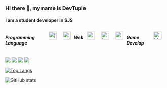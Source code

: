 ### Hi there 👋, my name is DevTuple
#### I am a student developer in SJS

<div style="display:flex">
 <h5>Programming Language</h5>
<img style="margin: 10px" src="https://profilinator.rishav.dev/skills-assets/javascript-original.svg" alt="javascript" height="25" />  
<img style="margin: 10px" src="https://profilinator.rishav.dev/skills-assets/python-original.svg" alt="python" height="25" />  
<br>
 <h5>Web</h5>
<img style="margin: 10px" src="https://profilinator.rishav.dev/skills-assets/nodejs-original-wordmark.svg" alt="nodejs" height="25" />  
<img style="margin: 10px" src="https://profilinator.rishav.dev/skills-assets/html5-original-wordmark.svg" alt="html5" height="25" />  
<img style="margin: 10px" src="https://profilinator.rishav.dev/skills-assets/css3-original-wordmark.svg" alt="css3" height="25" />  
<br>
 <h5>Game Develop</h5>
<img style="margin: 10px" src="https://profilinator.rishav.dev/skills-assets/blender_community_badge_white.svg" alt="blender" height="25" />  
 </div>

<a href="https://github.com/tuple0110" target="_blank"><img src="https://img.shields.io/badge/Github-181717?style=flat-square&logo=GitHub&logoColor=white"/></a>
<a href="https://www.linkedin.com/in/dev-tuple-1a60b91b8//" target="_blank"><img src="https://img.shields.io/badge/LinkedIn-0A66C2?style=flat-square&logo=LinkedIn&logoColor=white"/></a>
<a href="https://stackoverflow.com/users/10984268/devtuple" target="_blank"><img src="https://img.shields.io/badge/Stack Overflow-F58025?style=flat-square&logo=Stack Overflow&logoColor=white"/></a>
<a href="https://www.youtube.com/channel/UC3aBGh-dNqAieDC8dLWUpSg" target="_blank"><img src="https://img.shields.io/badge/Youtube-FF0000?style=flat-square&logo=Youtube&logoColor=white"/></a>

[![Top Langs](https://github-readme-stats.vercel.app/api/top-langs/?username=tuple0110)](https://github.com/anuraghazra/github-readme-stats)

![GitHub stats](https://github-readme-stats.vercel.app/api?username=tuple0110&show_icons=true&count_private=true)  
 
